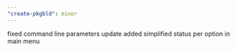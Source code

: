 ```yaml
---
"create-pkgbld": minor
---
```


fixed command line parameters update
added simplified status per option in main menu
